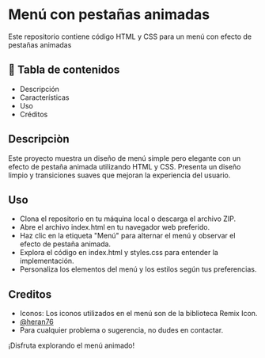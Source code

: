 
# Menú con pestañas animadas

Este repositorio contiene código HTML y CSS para un menú con efecto de pestañas animadas

## 🚀 Tabla de contenidos
- Descripción
- Características
- Uso
- Créditos
## Descripciòn

Este proyecto muestra un diseño de menú simple pero elegante con un efecto de pestaña animada utilizando HTML y CSS. Presenta un diseño limpio y transiciones suaves que mejoran la experiencia del usuario.




## Uso

- Clona el repositorio en tu máquina local o descarga el archivo ZIP.
- Abre el archivo index.html en tu navegador web preferido.
- Haz clic en la etiqueta "Menú" para alternar el menú y observar el efecto de pestaña animada.
- Explora el código en index.html y styles.css para entender la implementación.
- Personaliza los elementos del menú y los estilos según tus preferencias.


## Creditos

- Iconos: Los iconos utilizados en el menú son de la biblioteca Remix Icon.
- [@heran76](https://github.com/Heran76)
- Para cualquier problema o sugerencia, no dudes en contactar.

¡Disfruta explorando el menú animado!

